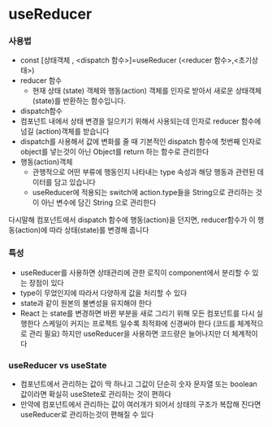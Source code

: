 # useReducer

### 사용법

- const [상태객체 , <dispatch 함수>]=useReducer (<reducer 함수>,<초기상태>)
- reducer 함수
  - 현재 상태 (state) 객체와 행동(action) 객체를 인자로 받아서 새로운 상태객체(state)를 반환하는 함수입니다.
-  dispatch함수
  -  컴포넌트 내에서 상태 변경을 일으키기 위해서 사용되는데 인자로 reducer 함수에 넘길 (action)객체를 받습니다
  - dispatch를 사용해서 값에 변화를 줄 때 기본적인 dispatch 함수에 첫번째 인자로 object를 넣는것이 아닌 Object를 return 하는 함수로 관리한다
- 행동(action)객체
  -  관행적으로 어떤 부류에 행동인지 나타내는 type 속성과 해당 행동과 관련된 데이터를 담고 있습니다 
  - useReducer에 적용되는 switch에 action.type들을 String으로 관리하는 것이 아닌 변수에 담긴 String 으로 관리한다

다시말해 컴포넌트에서 dispatch 함수에 행동(action)을 던지면, reducer함수가 이 행동(action)에 따라 상태(state)를 변경해 줍니다 

### 특성

- useReducer를 사용하면 상태관리에 관한 로직이 component에서 분리할 수 있는 장점이 있다
- type이 무었인지에 따라서 다양하게 값을 처리할 수 있다 
- state과 같이 원본의 불변성을 유지해야 한다 
- React 는 state를 변경하면 바뀐 부분을 새로 그리기 위해 모든 컴포넌트를 다시 실행한다 스케일이 커지는 프로젝트 일수록 최적화에 신경써야 한다 (코드를 체계적으로 관리 필요) 하지만 useReducer을 사용하면 코드량은 늘어나지만 더 체계적이다

### useReducer vs useState

- 컴포넌트에서 관리하는 값이 딱 하나고 그값이 단순히 숫자 문자열 또는 boolean 값이라면 확실히 useStete로 관리하는 것이 편하다
- 만약에 컴포넌트에서 관리하는 값이 여러개가 되어서 상태의 구조가 복잡해 진다면 useReducer로 관리하는것이 편해질 수 있다